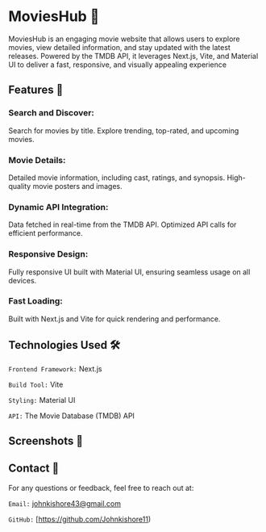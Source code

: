 # MoviesHub 🎥

MoviesHub is an engaging movie website that allows users to explore movies, view detailed information, and stay updated with the latest releases. Powered by the TMDB API, it leverages Next.js, Vite, and Material UI to deliver a fast, responsive, and visually appealing experience

## Features 🌟 
### Search and Discover:
Search for movies by title.
Explore trending, top-rated, and upcoming movies.
### Movie Details:
Detailed movie information, including cast, ratings, and synopsis.
High-quality movie posters and images.
### Dynamic API Integration:
Data fetched in real-time from the TMDB API.
Optimized API calls for efficient performance.
### Responsive Design:
Fully responsive UI built with Material UI, ensuring seamless usage on all devices.
### Fast Loading:
Built with Next.js and Vite for quick rendering and performance.

## Technologies Used 🛠️
`Frontend Framework:` Next.js

`Build Tool:` Vite

`Styling:` Material UI

`API:` The Movie Database (TMDB) API

## Screenshots 📸


## Contact 💬
For any questions or feedback, feel free to reach out at:

`Email:` johnkishore43@gmail.com

`GitHub:` [https://github.com/Johnkishore11)
